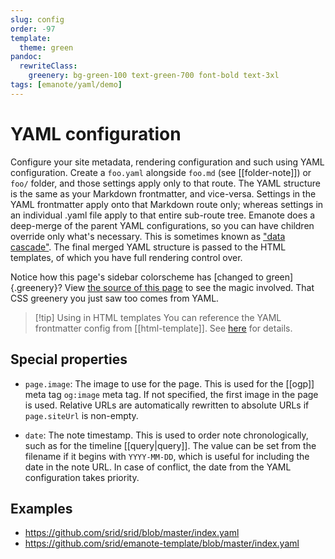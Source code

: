 ```yaml
---
slug: config
order: -97
template:
  theme: green
pandoc:
  rewriteClass:
    greenery: bg-green-100 text-green-700 font-bold text-3xl
tags: [emanote/yaml/demo]
---
```


# YAML configuration

Configure your site metadata, rendering configuration and such using YAML configuration. Create a `foo.yaml` alongside `foo.md` (see [[folder-note]]) or `foo/` folder, and those settings apply only to that route. The YAML structure is the same as your Markdown frontmatter, and vice-versa. Settings in the YAML frontmatter apply onto that Markdown route only; whereas settings in an individual .yaml file apply to that entire sub-route tree. Emanote does a deep-merge of the parent YAML configurations, so you can have children override only what's necessary. This is sometimes known as ["data cascade"](https://www.11ty.dev/docs/data-cascade/). The final merged YAML structure is passed to the HTML templates, of which you have full rendering control over.

Notice how this page's sidebar colorscheme has [changed to green]{.greenery}? View [the source of this page](https://github.com/srid/emanote/blob/master/docs/guide/yaml-config.md) to see the magic involved. That CSS greenery you just saw too comes from YAML.

>[!tip] Using in HTML templates
> You can reference the YAML frontmatter config from [[html-template]]. See [here](https://github.com/srid/emanote/discussions/131#discussioncomment-1382189) for details.

## Special properties

- `page.image`: The image to use for the page. This is used for the [[ogp]] meta tag `og:image` meta tag. If not specified, the first image in the page is used. Relative URLs are automatically rewritten to absolute URLs if `page.siteUrl` is non-empty.

- `date`: The note timestamp. This is used to order note chronologically, such as for the timeline [[query|query]].
  The value can be set from the filename if it begins with `YYYY-MM-DD`, which is useful for including the date in the note URL.
  In case of conflict, the date from the YAML configuration takes priority.

## Examples

- https://github.com/srid/srid/blob/master/index.yaml
- https://github.com/srid/emanote-template/blob/master/index.yaml
